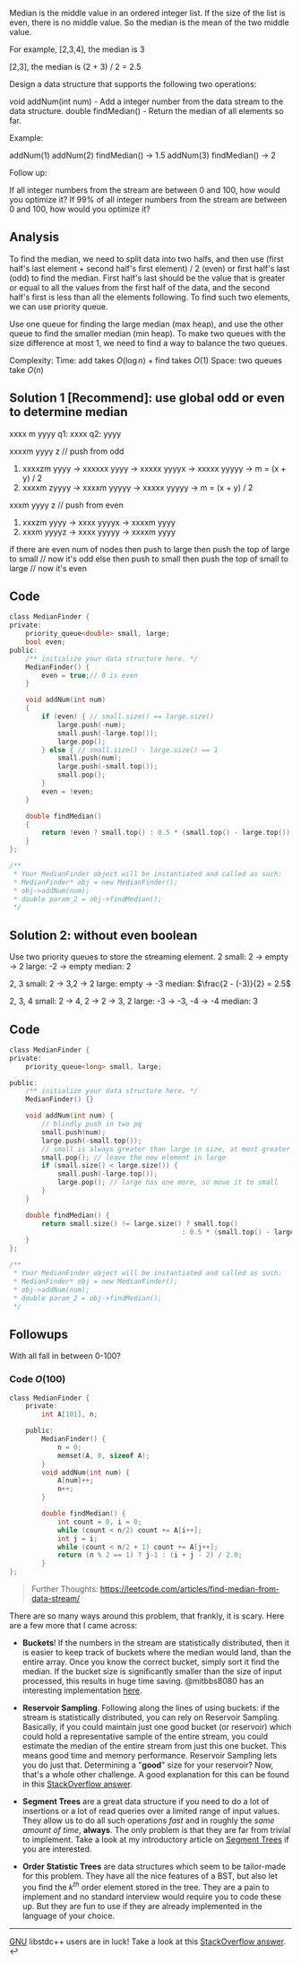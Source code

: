 Median is the middle value in an ordered integer list. If the size of the list is even, there is no middle value. So the median is the mean of the two middle value.

For example,
[2,3,4], the median is 3

[2,3], the median is (2 + 3) / 2 = 2.5

Design a data structure that supports the following two operations:

void addNum(int num) - Add a integer number from the data stream to the data structure.
double findMedian() - Return the median of all elements so far.
 

Example:

addNum(1)
addNum(2)
findMedian() -> 1.5
addNum(3) 
findMedian() -> 2
 

Follow up:

If all integer numbers from the stream are between 0 and 100, how would you optimize it?
If 99% of all integer numbers from the stream are between 0 and 100, how would you optimize it?

## Analysis

To find the median, we need to split data into two halfs, and then use (first half's last element + second half's first element) / 2 (even) or first half's last (odd) to find the median. First half's last should be the value that is greater or equal to all the values from the first half of the data, and the second half's first is less than all the elements following. To find such two elements, we can use priority queue.

Use one queue for finding the large median (max heap), and use the other queue to find the smaller median (min heap). To make two queues with the size difference at most 1, we need to find a way to balance the two queues.

Complexity:
Time: add takes $O(\log{n})$ + find takes $O(1)$
Space: two queues take $O(n)$

## Solution 1 [Recommend]: use global odd or even to determine median

xxxx m yyyy
q1: xxxx
q2: yyyy

xxxxm yyyy z // push from odd
1. xxxxzm yyyy -> xxxxxx yyyy -> xxxxx yyyyx -> xxxxx yyyyy -> m = (x + y) / 2
2. xxxxm zyyyy -> xxxxm yyyyy ->  xxxxx yyyyy -> m = (x + y) / 2

xxxm yyyy z // push from even
1. xxxzm yyyy -> xxxx yyyyx -> xxxxm yyyy
2. xxxm yyyyz -> xxxx yyyyy -> xxxxm yyyy

if there are even num of nodes
  then push to large then push the top of large to small // now it's odd
else 
  then push to small then push the top of small to large // now it's even

## Code

```c
class MedianFinder {
private:
    priority_queue<double> small, large;
    bool even;
public:
    /** initialize your data structure here. */
    MedianFinder() {
        even = true;// 0 is even
    }

    void addNum(int num)
    {
        if (even) { // small.size() == large.size()
            large.push(-num);
            small.push(-large.top());
            large.pop(); 
        } else { // small.size() - large.size() == 1
            small.push(num);
            large.push(-small.top());
            small.pop(); 
        }
        even = !even;
    }

    double findMedian()
    {
        return !even ? small.top() : 0.5 * (small.top() - large.top());
    }
};

/**
 * Your MedianFinder object will be instantiated and called as such:
 * MedianFinder* obj = new MedianFinder();
 * obj->addNum(num);
 * double param_2 = obj->findMedian();
 */

```

## Solution 2: without even boolean

Use two priority queues to store the streaming element.
2
small: 2 -> empty -> 2
large: -2 -> empty
median: 2

2, 3
small: 2 -> 3,2 -> 2
large: empty -> -3 
median: $\frac{2 - (-3)}{2} = 2.5$

2, 3, 4
small: 2 -> 4, 2 -> 2 -> 3, 2
large: -3 -> -3, -4 -> -4
median: 3

## Code

```c
class MedianFinder {
private:
    priority_queue<long> small, large;

public:
    /** initialize your data structure here. */
    MedianFinder() {}

    void addNum(int num) {
        // blindly push in two pq
        small.push(num);
        large.push(-small.top());
        // small is always greater than large in size, at most greater by one, equal is fine
        small.pop(); // leave the new element in large
        if (small.size() < large.size()) {
            small.push(-large.top());
            large.pop(); // large has one more, so move it to small
        }
    }

    double findMedian() {
        return small.size() != large.size() ? small.top()
                                           : 0.5 * (small.top() - large.top());
    }
};

/**
 * Your MedianFinder object will be instantiated and called as such:
 * MedianFinder* obj = new MedianFinder();
 * obj->addNum(num);
 * double param_2 = obj->findMedian();
 */

```

## Followups

With all fall in between 0-100?

### Code $O(100)$

```c
class MedianFinder {
    private:
        int A[101], n;

    public:
        MedianFinder() {
            n = 0;
            memset(A, 0, sizeof A);
        }    
        void addNum(int num) {
            A[num]++;
            n++;
        }

        double findMedian() {
            int count = 0, i = 0;
            while (count < n/2) count += A[i++];
            int j = i;
            while (count < n/2 + 1) count += A[j++];
            return (n % 2 == 1) ? j-1 : (i + j - 2) / 2.0;
        }
};
```

> Further Thoughts: https://leetcode.com/articles/find-median-from-data-stream/

There are so many ways around this problem, that frankly, it is scary. Here are a few more that I came across:

* **Buckets**! If the numbers in the stream are statistically distributed, then it is easier to keep track of buckets where the median would land, than the entire array. Once you know the correct bucket, simply sort it find the median. If the bucket size is significantly smaller than the size of input processed, this results in huge time saving. @mitbbs8080 has an interesting implementation [here](https://leetcode.com/problems/find-median-from-data-stream/discuss/74057/Tired-of-TWO-HEAPSET-solutions-See-this-segment-dividing-solution-(c%2B%2B)).

* **Reservoir Sampling**. Following along the lines of using buckets: if the stream is statistically distributed, you can rely on Reservoir Sampling. Basically, if you could maintain just one good bucket (or reservoir) which could hold a representative sample of the entire stream, you could estimate the median of the entire stream from just this one bucket. This means good time and memory performance. Reservoir Sampling lets you do just that. Determining a "**good**" size for your reservoir? Now, that's a whole other challenge. A good explanation for this can be found in this [StackOverflow answer](https://stackoverflow.com/questions/10657503/find-running-median-from-a-stream-of-integers/10693752#10693752).

* **Segment Trees** are a great data structure if you need to do a lot of insertions or a lot of read queries over a limited range of input values. They allow us to do all such operations _fast_ and in roughly the _same amount of time_, **always**. The only problem is that they are far from trivial to implement. Take a look at my introductory article on [Segment Trees](https://leetcode.com/articles/a-recursive-approach-to-segment-trees-range-sum-queries-lazy-propagation/) if you are interested.

* **Order Statistic Trees** are data structures which seem to be tailor-made for this problem. They have all the nice features of a BST, but also let you find the $k^{th}$ order element stored in the tree. They are a pain to implement and no standard interview would require you to code these up. But they are fun to use if they are already implemented in the language of your choice.

--------

[GNU](https://gcc.gnu.org/onlinedocs/libstdc++/manual/policy_based_data_structures_test.html) libstdc++ users are in luck! Take a look at this [StackOverflow answer](https://stackoverflow.com/questions/1309263/rolling-median-algorithm-in-c/11228573#11228573). ↩